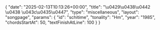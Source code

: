 {
    "date": "2025-02-13T10:13:26+00:00",
    "title": "\u0429\u0438\u0442 \u0438 \u043c\u0435\u0447",
    "type": "miscellaneous",
    "layout": "songpage",
    "params": {
        "id": "schitime",
        "tonality": "Hm",
        "year": "1985",
        "chordsStartAt": 50,
        "textFinishAtLine": 100
    }
}